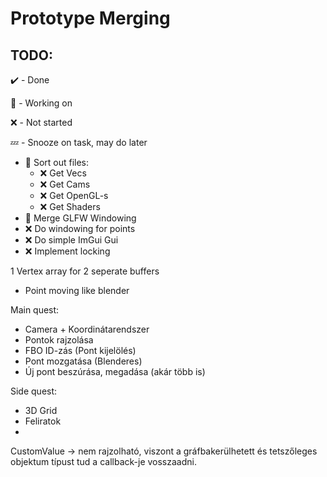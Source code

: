 # Prototype Merging

## TODO:

✔️ - Done

🚧 - Working on

❌ - Not started

💤 - Snooze on task, may do later

- 🚧 Sort out files:
    - ❌ Get Vecs
    - ❌ Get Cams
    - ❌ Get OpenGL-s
    - ❌ Get Shaders
- 🚧 Merge GLFW Windowing
- ❌ Do windowing for points
- ❌ Do simple ImGui Gui
- ❌ Implement locking

1 Vertex array for 2 seperate buffers

- Point moving like blender

Main quest:
- Camera + Koordinátarendszer
- Pontok rajzolása
- FBO ID-zás (Pont kijelölés)
- Pont mozgatása (Blenderes)
- Új pont beszúrása, megadása (akár több is)

Side quest:
- 3D Grid
- Feliratok
- 

CustomValue -> nem rajzolható, viszont a gráfbakerülhetett és tetszőleges objektum típust tud a callback-je vosszaadni.
